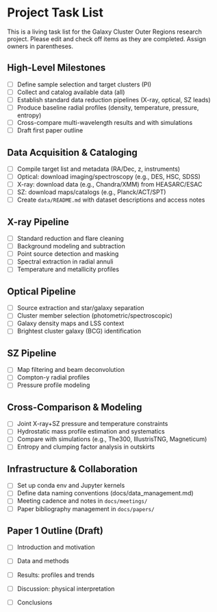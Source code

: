 # Project Task List

This is a living task list for the Galaxy Cluster Outer Regions research project. Please edit and check off items as they are completed. Assign owners in parentheses.

## High-Level Milestones
- [ ] Define sample selection and target clusters (PI)
- [ ] Collect and catalog available data (all)
- [ ] Establish standard data reduction pipelines (X-ray, optical, SZ leads)
- [ ] Produce baseline radial profiles (density, temperature, pressure, entropy)
- [ ] Cross-compare multi-wavelength results and with simulations
- [ ] Draft first paper outline

## Data Acquisition & Cataloging
- [ ] Compile target list and metadata (RA/Dec, z, instruments)
- [ ] Optical: download imaging/spectroscopy (e.g., DES, HSC, SDSS)
- [ ] X-ray: download data (e.g., Chandra/XMM) from HEASARC/ESAC
- [ ] SZ: download maps/catalogs (e.g., Planck/ACT/SPT)
- [ ] Create `data/README.md` with dataset descriptions and access notes

## X-ray Pipeline
- [ ] Standard reduction and flare cleaning
- [ ] Background modeling and subtraction
- [ ] Point source detection and masking
- [ ] Spectral extraction in radial annuli
- [ ] Temperature and metallicity profiles

## Optical Pipeline
- [ ] Source extraction and star/galaxy separation
- [ ] Cluster member selection (photometric/spectroscopic)
- [ ] Galaxy density maps and LSS context
- [ ] Brightest cluster galaxy (BCG) identification

## SZ Pipeline
- [ ] Map filtering and beam deconvolution
- [ ] Compton-y radial profiles
- [ ] Pressure profile modeling

## Cross-Comparison & Modeling
- [ ] Joint X-ray+SZ pressure and temperature constraints
- [ ] Hydrostatic mass profile estimation and systematics
- [ ] Compare with simulations (e.g., The300, IllustrisTNG, Magneticum)
- [ ] Entropy and clumping factor analysis in outskirts

## Infrastructure & Collaboration
- [ ] Set up conda env and Jupyter kernels
- [ ] Define data naming conventions (docs/data_management.md)
- [ ] Meeting cadence and notes in `docs/meetings/`
- [ ] Paper bibliography management in `docs/papers/`

## Paper 1 Outline (Draft)
- [ ] Introduction and motivation
- [ ] Data and methods
- [ ] Results: profiles and trends
- [ ] Discussion: physical interpretation
- [ ] Conclusions

